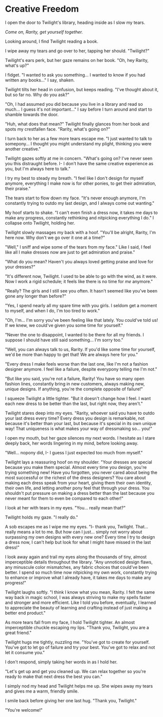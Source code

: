 # Creative Freedom

I open the door to Twilight's library, heading inside as I slow my tears.

*Come on, Rarity, get yourself together.*

Looking around, I find Twilight reading a book.

I wipe away my tears and go over to her, tapping her should. "Twilight?"

Twilight's ears perk, but her gaze remains on her book. "Oh, hey Rarity, what's up?"

I fidget. "I wanted to ask you something… I wanted to know if you had written any books…" I say, shaken.

Twilight tilts her head in confusion, but keeps reading. "I've thought about it, but so far no. Why do you ask?"

"Oh, I had assumed you did because you live in a library and read so much… I guess it's not important…" I say before I turn around and start to shamble towards the door.

"Huh, what does that mean?" Twilight finally glances from her book and spots my crestfallen face. "Rarity, what's going on?"

I turn back to her as a few more tears escape me. "I just wanted to talk to somepony… I thought you might understand my plight, thinking you were another creative."

Twilight gazes softly at me in concern. "What's going on? I've never seen you this distraught before. I- I don't have the same creative experience as you, but I'm always here to talk."

I try my best to steady my breath. "I feel like I don't design for myself anymore, everything I make now is for other ponies, to get their admiration, their praise."

The tears start to flow down my face. "It's never enough anymore, I'm constantly trying to outdo my last design, and I always come out wanting."

My hoof starts to shake. "I can't even finish a dress now, it takes me days to make any progress, constantly rethinking and nitpicking everything I do." I collapse onto Twilight, holding her.

Twilight slowly massages my back with a hoof. "You'll be alright, Rarity, I'm here now. Why don't we go over it one at a time?"

"Well," I sniff and wipe some of the tears from my face." Like I said, I feel like all I make dresses now are just to get admiration and praise."

"What do you mean? Haven't you always loved getting praise and love for your dresses?"

"It's different now, Twilight. I used to be able to go with the wind, as it were. Now I work a rigid schedule; it feels like there is no time for *me* anymore."

"Really? The girls and I still see you often. It hasn't seemed like you've been gone any longer than before?"

"Yes, I spend nearly all my spare time with you girls. I seldom get a moment to myself, and when I do, I'm too tired to work."

"Oh, I'm… I'm sorry you've been feeling like that lately. You could've told us! If we knew, we could've given you some time for yourself."

"Never the one to disappoint, I wanted to be there for all my friends. I suppose I should have still said something… I'm sorry too."

"Well, you can always talk to us, Rarity. If you'd like some time for yourself, we'd be more than happy to get that! We are always here for you."

"Every dress I make feels worse than the last one, like I'm not a fashion designer anymore. I feel like a failure, despite everypony telling me I'm not."

"But like you said, you're not a failure, Rarity! You have so many open fashion lines, constantly bring in new customers, always making new, unique designs. If anything, you're the complete opposite of failure!"

I squeeze Twilight a little tighter. "But it doesn't change how I feel. I want each new dress to be better than the last, but right now, they aren't."

Twilight stares deep into my eyes. "Rarity, whoever said you have to outdo your last dress every time? Every dress you design is remarkable, not because it's better than your last, but because it's special in its own unique way! That uniqueness is what makes your way of dressmaking so… you!"

I open my mouth, but her gaze silences my next words. I hesitate as I stare deeply back, her words lingering in my mind, before looking away.

"Well… nopony did, I- I guess I just expected too much from myself."

Twilight lays a reassuring hoof on my shoulder. "Your dresses are special because you make them special. Almost every time you design, you're trying something new! Have you forgotten, you never cared about being the most successful or the richest of the dress designers? You care about making each dress speak from your heart, giving them their own identity, their own life, and letting another pony feel that through your dress. You shouldn't put pressure on making a dress better than the last because you never meant for them to even be compared to each other!"

I look at her with tears in my eyes. "You… really mean that?"

Twilight holds my gaze. "I really do."

A sob escapes me as I wipe me my eyes. "I- thank you, Twilight. That… really means a lot to me. But how can I just… simply not worry about surpassing my own designs with every new one? Every time I try to design a dress now, I can't help but look for what I might have missed in the last dress!"

I look away again and trail my eyes along the thousands of tiny, almost imperceptible details throughout the library. "Any unnoticed design flaws, any minuscule color mismatches, any fabric choices that could've been better. I spend so much time now nitpicking my own work, constantly trying to enhance or improve what I already have, it takes me days to make any progress!"

Twilight laughs softly. "I think I know what you mean, Rarity. I felt the same way back in magic school, I was always striving to make my spells faster and stronger and more efficient. Like I told you before, eventually, I learned to appreciate the beauty of learning and crafting instead of just making a better end product."

As more tears fall from my face, I hold Twilight tighter. An almost imperceptible chuckle escaping my lips. "Thank you, Twilight, you are a great friend."

Twilight hugs me tightly, nuzzling me. "You've got to create for yourself. You've got to let go of failure and try your best. You've got to relax and not let it consume you."

I don't respond, simply taking her words in as I hold her.

"Let's get up and get you cleaned up. We can relax together so you're ready to make that next dress the best you can."

I simply nod my head and Twilight helps me up. She wipes away my tears and gives me a warm, friendly smile.

I smile back before giving her one last hug. "Thank you, Twilight."

"You're welcome!"
